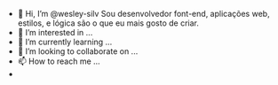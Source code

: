 - 👋 Hi, I’m @wesley-silv Sou desenvolvedor font-end,  aplicações web,  estilos, e lógica são o que eu mais gosto de criar. 
- 👀 I’m interested in ...  
- 🌱 I’m currently learning ...
- 💞️ I’m looking to collaborate on ...
- 📫 How to reach me ... 
-

<!---
wesley-silv/wesley-silv is a ✨ special ✨ repository because its `README.md` (this file) appears on your GitHub profile.
You can click the Preview link to take a look at your changes.
--->
